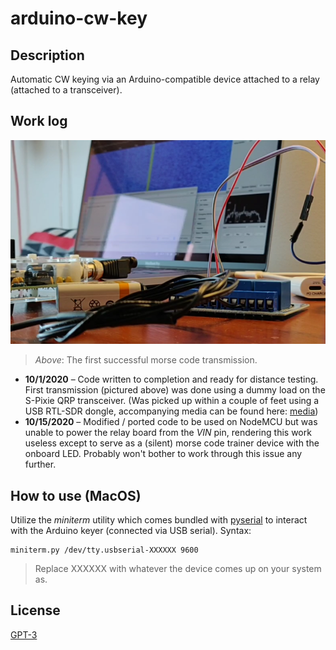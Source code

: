 # arduino-cw-key

## Description

Automatic CW keying via an Arduino-compatible device attached to a relay (attached to a transceiver).

## Work log

![Screenshot of first transmission](media/first_transmission.png)
> _Above_: The first successful morse code transmission.

- **10/1/2020** – Code written to completion and ready for distance testing.  First transmission (pictured above) was done using a dummy load on the S-Pixie QRP transceiver.  (Was picked up within a couple of feet using a USB RTL-SDR dongle, accompanying media can be found here: [media](media/))
- **10/15/2020** – Modified / ported code to be used on NodeMCU but was unable to power the relay board from the _VIN_ pin, rendering this work useless except to serve as a (silent) morse code trainer device with the onboard LED.  Probably won't bother to work through this issue any further.

## How to use (MacOS)

Utilize the _miniterm_ utility which comes bundled with [pyserial](https://pypi.org/project/pyserial/) to interact with the Arduino keyer (connected via USB serial).  Syntax:

```
miniterm.py /dev/tty.usbserial-XXXXXX 9600
```
> Replace XXXXXX with whatever the device comes up on your system as.

## License

[GPT-3](LICENSE.md)
